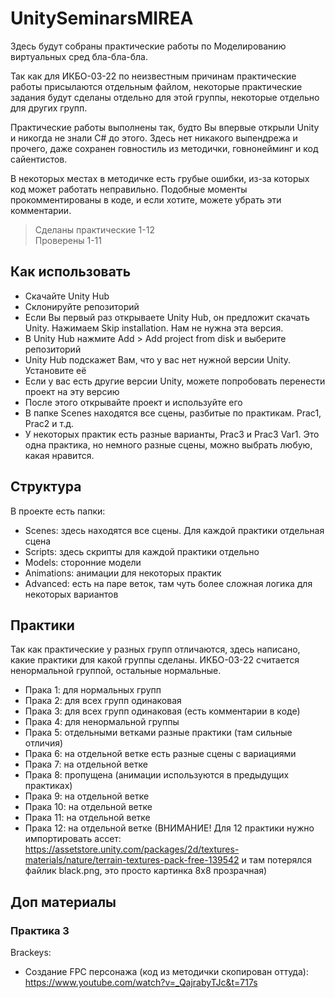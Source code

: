 # UnitySeminarsMIREA
Здесь будут собраны практические работы по Моделированию виртуальных сред бла-бла-бла.

Так как для ИКБО-03-22 по неизвестным причинам практические работы присылаются отдельным файлом,
некоторые практические задания будут сделаны отдельно для этой группы, некоторые отдельно для других групп.

Практические работы выполнены так, будто Вы впервые открыли Unity и никогда не знали C# до этого.
Здесь нет никакого выпендрежа и прочего, даже сохранен говностиль из методички, говнонейминг и код сайентистов.

В некоторых местах в методичке есть грубые ошибки, из-за которых код может работать неправильно.
Подобные моменты прокомментированы в коде, и если хотите, можете убрать эти комментарии.

> Сделаны практические 1-12  
> Проверены 1-11

## Как использовать
- Скачайте Unity Hub
- Склонируйте репозиторий
- Если Вы первый раз открываете Unity Hub, он предложит скачать Unity. Нажимаем Skip installation. Нам не нужна эта версия.
- В Unity Hub нажмите Add > Add project from disk и выберите репозиторий
- Unity Hub подскажет Вам, что у вас нет нужной версии Unity. Установите её
- Если у вас есть другие версии Unity, можете попробовать перенести проект на эту версию
- После этого открывайте проект и используйте его
- В папке Scenes находятся все сцены, разбитые по практикам. Prac1, Prac2 и т.д.
- У некоторых практик есть разные варианты, Prac3 и Prac3 Var1. Это одна практика, но немного разные сцены, можно выбрать любую, какая нравится.

## Структура
В проекте есть папки:
- Scenes: здесь находятся все сцены. Для каждой практики отдельная сцена
- Scripts: здесь скрипты для каждой практики отдельно
- Models: сторонние модели 
- Animations: анимации для некоторых практик
- Advanced: есть на паре веток, там чуть более сложная логика для некоторых вариантов

## Практики 
Так как практические у разных групп отличаются, здесь написано, какие практики для какой группы сделаны. 
ИКБО-03-22 считается ненормальной группой, остальные нормальные.

- Прака 1: для нормальных групп
- Прака 2: для всех групп одинаковая
- Прака 3: для всех групп одинаковая (есть комментарии в коде)  
- Прака 4: для ненормальной группы
- Прака 5: отдельными ветками разные практики (там сильные отличия)
- Прака 6: на отдельной ветке есть разные сцены с вариациями
- Прака 7: на отдельной ветке
- Прака 8: пропущена (анимации используются в предыдущих практиках)
- Прака 9: на отдельной ветке
- Прака 10: на отдельной ветке
- Прака 11: на отдельной ветке
- Прака 12: на отдельной ветке (ВНИМАНИЕ! Для 12 практики нужно импортировать ассет: https://assetstore.unity.com/packages/2d/textures-materials/nature/terrain-textures-pack-free-139542 и там потерялся файлик black.png, это просто картинка 8x8 прозрачная)

## Доп материалы
### Практика 3

Brackeys:
- Создание FPC персонажа (код из методички скопирован оттуда): https://www.youtube.com/watch?v=_QajrabyTJc&t=717s  

